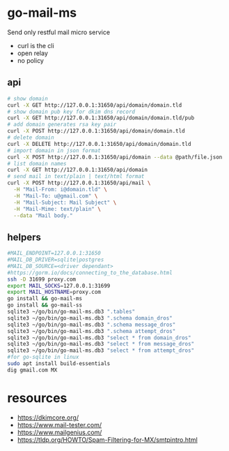 # go-mail-ms

Send only restful mail micro service

- curl is the cli
- open relay 
- no policy

## api

```bash
# show domain
curl -X GET http://127.0.0.1:31650/api/domain/domain.tld
# show domain pub key for dkim dns record
curl -X GET http://127.0.0.1:31650/api/domain/domain.tld/pub
# add domain generates rsa key pair
curl -X POST http://127.0.0.1:31650/api/domain/domain.tld
# delete domain
curl -X DELETE http://127.0.0.1:31650/api/domain/domain.tld
# import domain in json format
curl -X POST http://127.0.0.1:31650/api/domain --data @path/file.json
# list domain names
curl -X GET http://127.0.0.1:31650/api/domain
# send mail in text/plain | text/html format
curl -X POST http://127.0.0.1:31650/api/mail \
  -H "Mail-From: i@domain.tld" \
  -H "Mail-To: u@gmail.com" \
  -H "Mail-Subject: Mail Subject" \
  -H "Mail-Mime: text/plain" \
  --data "Mail body."
```

## helpers

```bash
#MAIL_ENDPOINT=127.0.0.1:31650
#MAIL_DB_DRIVER=sqlite|postgres
#MAIL_DB_SOURCE=<driver dependant>
#https://gorm.io/docs/connecting_to_the_database.html
ssh -D 31699 proxy.com
export MAIL_SOCKS=127.0.0.1:31699
export MAIL_HOSTNAME=proxy.com
go install && go-mail-ms
go install && go-mail-ss
sqlite3 ~/go/bin/go-mail-ms.db3 ".tables"
sqlite3 ~/go/bin/go-mail-ms.db3 ".schema domain_dros"
sqlite3 ~/go/bin/go-mail-ms.db3 ".schema message_dros"
sqlite3 ~/go/bin/go-mail-ms.db3 ".schema attempt_dros"
sqlite3 ~/go/bin/go-mail-ms.db3 "select * from domain_dros"
sqlite3 ~/go/bin/go-mail-ms.db3 "select * from message_dros"
sqlite3 ~/go/bin/go-mail-ms.db3 "select * from attempt_dros"
#for go-sqlite in linux
sudo apt install build-essentials
dig gmail.com MX
```

# resources

- https://dkimcore.org/
- https://www.mail-tester.com/
- https://www.mailgenius.com/
- https://tldp.org/HOWTO/Spam-Filtering-for-MX/smtpintro.html

